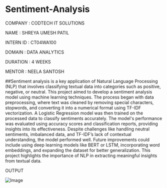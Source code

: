 # Sentiment-Analysis

COMPANY : CODTECH IT SOLUTIONS

NAME : SHREYA UMESH PATIL

INTERN ID : CT04WA100

DOMAIN : DATA ANALYTICS

DURATION : 4 WEEKS

MENTOR : NEELA SANTOSH

##Sentiment analysis is a key application of Natural Language Processing (NLP) that involves classifying textual data into categories such as positive, negative, or neutral. This project aimed to develop a sentiment analysis model using machine learning techniques. The process began with data preprocessing, where text was cleaned by removing special characters, stopwords, and converting it into a numerical format using TF-IDF vectorization. A Logistic Regression model was then trained on the processed data to classify sentiments accurately. The model's performance was evaluated using accuracy scores and classification reports, providing insights into its effectiveness. Despite challenges like handling neutral sentiments, imbalanced data, and TF-IDF’s lack of contextual understanding, the model performed well. Future improvements could include using deep learning models like BERT or LSTM, incorporating word embeddings, and expanding the dataset for better generalization. This project highlights the importance of NLP in extracting meaningful insights from textual data.

OUTPUT

![Image](https://github.com/user-attachments/assets/f20fd6e4-f658-4c17-9330-1b619bedcc83)
